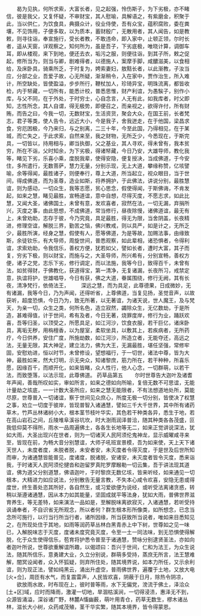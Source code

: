 <!-- { "loadSidebar": true } -->
　　曷为见执，何所求索，大富长者，见之起强，怜伤斯子，为下劣极，亦不睹信，彼是我父，又复怀疑，不审财宝，其人慰喻，具解语之，有紫磨金，积聚于此，当以供仁，为饮食具，典摄众计，役业侍使，吾有众宝，蕴积腐败，委在粪壤，不见饰用，子便多取，以为质本，蓄财殷广，无散用者，其人闻告，如是教敕，则寻往诣，奉宣施行，受长者教，不敢违命，即入家中，止顿正领，尔时长者，遥从天窗，详观察之，知何所为，虽是吾子，下劣底极，唯晓计算，调御车耳，即从楼观，来下到地，便还去衣，垢污之服，则便往诣，到其子所，敕之促起，修所当为，则当与卿，剧难得者，以德施人，案摩手脚，咸醲滋美，以食相给，及床卧具，骑乘所乏，于时复为，娉索妻妇，敖黠长者，以此渐教，子汝当应，分部之业，吾爱子故，心无所疑，渐渐稍令，入在家中，贾作治生，所入难计，所空缺处，皆使盈溢，步步所行，鞭杖加人，珍琦异宝，明珠流离，都皆收检，内于帑藏，一切所有，能悉计校，普悉思惟，财产利谊，为愚騃子，别作小库，与父不同，在于外处，于时穷士，心自念言，人无有此，如我库者，时父即知，志性所念，其人自谓，得无极势，即便召之，而亲视之，欲得许付，所有财贿，而告之曰，今我一切，无数财宝，生活资货，聚会大众，在国王前，长者梵志，君子等类，使人告令，远近大小，今是我子，舍我迸走，在于他国，梁昌求食，穷厄困极，今乃来归，与之别离，二三十年，今至此国，乃得相见，在于某城，而亡失之，于此求索，自然来至，我之财物，无所乏少，今悉现在，于斯完具，一切皆以，持用相与，卿当执御，父之基业，其人寻欢，得未曾有，我本贫穷，所在不诣，父时知余，为下劣极，得诸帑藏，今日乃安，大雄导师，教化我等，睹见下劣，乐喜小乘，度脱我辈，使得安隐，便复授决，当成佛道，于今安住，多所遣行，无数菩萨，慧力无量，分别示现，无上大道，攀缘称赞，亿垓譬喻，余等得闻，最胜诸子，则便奉行，尊上大道，所当起立，视众眼目，当于世间，得成佛道，而为圣尊，造业如斯，将养拥护，于此佛法，讲说分别，最胜慧谊，则为感动，一切众生，我等志愿，贫心思念，假使得闻，于斯佛诲，不肯发起，如来之慧，睹见最胜，宣畅道谊，意中自想，尽得灭度，不愿志求，如此比慧，又闻大圣，诸佛国土，未曾有意，发欢喜者，寂然在法，一切无漏，弃捐所兴，灭度之事，由此思想，不成佛道，常当修行，昼夜除慢，诸佛道谊，最无有上，未曾劝助，志存于彼，今乃究竟，具足最胜，得无为限，当舍阴盖，长夜精进，修理空谊，解脱三界，勤苦之恼，佛兴教戒，则以具严，如是计之，无所乏少，最胜所演，经身之慧，假使有人，愿等佛道，为是等故，加赐法事，由缘致斯，余徒钦乐，有大导师，周旋世间，普悉观察，如此辈相，诸恐惧者，令得利谊，求索劝助，令我信乐，善权方便，犹若如父，譬如长者，遭时大富，其子而复，穷劣下极，则以财宝，而施与之，大圣导师，所兴希有，分别宣畅，善权方便，诸子之党，志乐下劣，修行调定，而以法施，我等今日，致得百千，未曾有法，如贫得财，于佛教化，获道得宝，第一清净，无复诸漏，长夜所习，戒禁定意，执谊将护，世雄唱导，今日有获，佛之大道，眷属围绕，修行无阙，其有长夜，清净梵行，依倚法王，
　　深远之慧，而为具足，此尊德果，日成微妙，无有诸漏，我等今日，乃为声闻，还得听省，上尊佛道，当复见扬，圣觉音声，以故获听，超度恐惧，今日乃为，致无所著，以无著谊，为诸天说，世人魔王，及与梵天，为亲一切，众生之类，何所名色，造立寂然，蠲除众生，无亿数劫，于是所造，甚难得值，计于世间，希有及者，今日无著，烧罪度岸，修行为业，踊跃欢喜，吾等归圣，以顶受之，所愿具足，如江河沙，饮食衣服，若干巨亿，诸床卧具，离垢无秽，用栴檀香，以为屋室，柔软坐具，以敷其上，若疾病者，无所药疗，今日供养，安住广度，所施劫数，如江河沙，所造立者，无能夺还，高远之法，无量无限，其大神足，建立法力，佛为大王，无漏最胜，堪任坚强，常修牢固，安慰劝进，恒以时节，未曾修设，望想福行，于一切世，诸法中尊，皆为大神，最胜如来，然大灯明，示无央众，知诸黎庶，筋力所在，若干种种，所喜乐愿，因缘百千，而顺开化，如来皆睹，众人性行，他人心念，一切群萌，以若干法，而致堕落，以法示现，此尊佛道。
药草品第五
　　尔时世尊告大迦叶及诸耆年声闻，善哉所叹如实，审如所言，如来之德如向所喻，复倍无数不可思谊，无能计量劫之垓底，一一计数大圣所应，如来之慧无能限者，不有法想道地处所，莫能尽原，世尊普入一切诸谊，察于世间见众庶心，所度无极一切分别，皆使决了权慧之事，劝立一切度于彼岸，皆现普智入诸通慧，譬如三千大千世界，其中所有诸药草木，竹芦丛林诸树小大，根本茎节枝叶华实，其色若干种类各异，悉生于地，若在高山岩石之间，丘陵堆阜溪谷坑坎，时大澍雨润泽普洽，随其种类各各茂盛，叵我低仰莫不得所，雨水一品周遍佛土，各各生长地等无二，如来正觉讲说深法，犹如大雨，大圣出现兴在世者，则为一切诸天人民阿须伦鬼神龙，显示威曜咸寻来至，皆现在前，为畅大音分别慧谊，大师子吼班宣景模，吾为如来使，天上天下诸天世人，未度者度，未脱者脱，未安者安，未灭度者令得灭度，于是世及后世所知而审，为诸通慧皆能普见，度诸度，脱诸脱，安诸安，未灭度者皆令灭度，悉来诣我，于时诸天人民阿须伦揵沓和迦留罗真陀罗摩睺勒一切云集，吾于讲法现其道谊，佛为道父分别道慧，佛语迦叶，于时黎庶无数亿垓，皆来听经，如来通见一切根本，大精进力如应说法，分别散告无量言教，不失本心咸令欢喜，安隐无患或得度世，终生善处恣其所好，各自然生，或习爱欲便为说经，或听受法离诸贪惑，转稍以渐遵诸通慧，因从本力如其能量，坚固成就平等法身，犹如大雨，普佛世界滋育养生，等无差特，如来演法一品如是，至解脱味离欲寂灭，入诸通慧，若听受持讽诵奉者，不自识省无所观念，所以者何？群生根本形所像类，如所想念，已念当念所可施行，以行当行所当行者，诸所因缘，所当获致所当说者，唯如来目悉知见之，在所现处住于其地，如雨等润药草丛林白黑青赤上中下树，世尊如之见一味已，入解脱味志于灭度，度诸未度究竟灭度，令至一土一同法味，到无恐惧使得解脱，化于众生使得信乐，苞育将护悉令普至于诸通慧，赞咏分别逮贤圣法，亦如向者迦叶所说，世尊欲重解谊所趣，以偈颂曰：吾兴于世间，仁和为法王，为众生说法，随其所信乐，意勇建大业，久立分别说，群萌多受持，蒸庶无所言，法王慧难解，闇冥设闻者，众入怀狐疑，则弃所住处，随其境界说，如本力所任，又示余利谊，则为现正法，譬如纯黑云，涌出升虚空，普雨佛世界，遍覆于土地，又放大电[火+佥]，周匝有水气，而复震雷声，人民皆欢喜，阴蔽于日月，除热令阴凉，
　　欲放雨水故，时布现在上，彼时普等雨，水下无偏党，滂流于佛土，泽洽众[土+区]域，应时而降雨，激灌一切地，旱涸枯溪涧，一切得浸渍，惠泽无不到，众源皆涌溢，深谷诸广野，林麓A慉幽薮，萌叶用青仓，药草无数生，樛木诸丛林，滋长大小树，众药咸茂殖，茎干华实繁，随其本境界，皆令得蒙恩。
